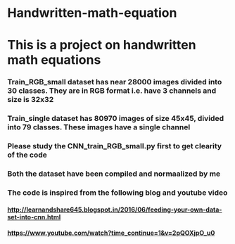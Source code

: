 # Handwritten-math-equation

# This is a project on handwritten math equations 

### Train_RGB_small dataset has near 28000 images divided into 30 classes. They are in RGB format i.e. have 3 channels and size is 32x32

### Train_single dataset has 80970 images of size 45x45, divided into 79 classes. These images have a single channel

### Please study the CNN_train_RGB_small.py first to get clearity of the code

### Both the dataset have been compiled and normaalized by me 

### The code is inspired from the following blog and youtube video
#### http://learnandshare645.blogspot.in/2016/06/feeding-your-own-data-set-into-cnn.html
#### https://www.youtube.com/watch?time_continue=1&v=2pQOXjpO_u0
